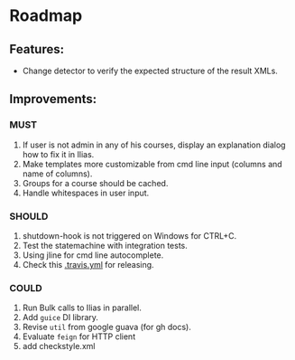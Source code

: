 Roadmap
=======

## Features:
* Change detector to verify the expected structure of the result XMLs.

## Improvements:
### MUST
1. If user is not admin in any of his courses, display an explanation dialog how to fix it in Ilias.
2. Make templates more customizable from cmd line input (columns and name of columns).
3. Groups for a course should be cached.
4. Handle whitespaces in user input.

### SHOULD
1. shutdown-hook is not triggered on Windows for CTRL+C.
2. Test the statemachine with integration tests.
3. Using jline for cmd line autocomplete.
4. Check this [.travis.yml](https://github.com/OpenFeign/feign/blob/master/.travis.yml) for releasing.

### COULD
1. Run Bulk calls to Ilias in parallel.
2. Add `guice` DI library.
3. Revise `util` from google guava (for gh docs).
4. Evaluate `feign` for HTTP client
5. add checkstyle.xml
